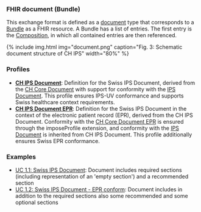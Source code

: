 ### FHIR document (Bundle)
This exchange format is defined as a [document](https://hl7.org/fhir/R4/documents.html) type that corresponds to a [Bundle](https://hl7.org/fhir/R4/bundle.html) as a FHIR resource. A Bundle has a list of entries. The first entry is the [Composition](https://hl7.org/fhir/R4/composition.html), in which all contained entries are then referenced.

{% include img.html img="document.png" caption="Fig. 3: Schematic document structure of CH IPS" width="80%" %}

### Profiles
* [**CH IPS Document**](StructureDefinition-ch-ips-document.html): Definition for the Swiss IPS Document, derived from the [CH Core Document](https://fhir.ch/ig/ch-core/6.0.0/StructureDefinition-ch-core-document.html) with support for conformity with the [IPS Document](https://hl7.org/fhir/uv/ips/STU2/StructureDefinition-Bundle-uv-ips.html). This profile ensures IPS-UV conformance and supports Swiss healthcare context requirements.
* [**CH IPS Document EPR**](StructureDefinition-ch-ips-document-epr.html): Definition for the Swiss IPS Document in the context of the electronic patient record (EPR), derived from the CH IPS Document. Conformity with the [CH Core Document EPR](https://fhir.ch/ig/ch-core/6.0.0/StructureDefinition-ch-core-document-epr.html) is ensured through the imposeProfile extension, and conformity with the [IPS Document](https://hl7.org/fhir/uv/ips/STU2/StructureDefinition-Bundle-uv-ips.html) is inherited from CH IPS Document. This profile additionally ensures Swiss EPR conformance.

### Examples
* [UC 1.1: Swiss IPS Document](Bundle-UC1-SwissIpsDocument1.html): Document includes required sections (including representation of an 'empty section') and a recommended section
* [UC 1.2: Swiss IPS Document - EPR conform](Bundle-UC1-SwissIpsDocument2.html): Document includes in addition to the required sections also some recommended and some optional sections
